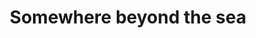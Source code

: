 ---
title: Somewhere beyond the sea
tagline: Jouer avec la piste d'accompagnement
type: backing-track
difficulty: moyen
youtube: https://youtu.be/Vguzgwv85gM?si=VrChLuF_cBclyo76
---